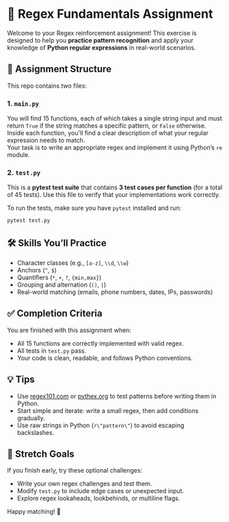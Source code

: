 # 🧠 Regex Fundamentals Assignment

Welcome to your Regex reinforcement assignment! This exercise is designed to help you **practice pattern recognition** and apply your knowledge of **Python regular expressions** in real-world scenarios.


## 📂 Assignment Structure

This repo contains two files:

### 1. `main.py`
You will find 15 functions, each of which takes a single string input and must return `True` if the string matches a specific pattern, or `False` otherwise.  
Inside each function, you'll find a clear description of what your regular expression needs to match.  
Your task is to write an appropriate regex and implement it using Python’s `re` module.

### 2. `test.py`
This is a **pytest test suite** that contains **3 test cases per function** (for a total of 45 tests). Use this file to verify that your implementations work correctly.

To run the tests, make sure you have `pytest` installed and run:

```bash
pytest test.py
```

## 🛠 Skills You’ll Practice

* Character classes (e.g., `[a-z]`, `\\d`, `\\w`)
* Anchors (`^`, `$`)
* Quantifiers (`*`, `+`, `?`, `{min,max}`)
* Grouping and alternation (`()`, `|`)
* Real-world matching (emails, phone numbers, dates, IPs, passwords)


## ✅ Completion Criteria

You are finished with this assignment when:

* All 15 functions are correctly implemented with valid regex.
* All tests in `test.py` pass.
* Your code is clean, readable, and follows Python conventions.

## 💡 Tips

* Use [regex101.com](https://regex101.com) or [pythex.org](https://pythex.org) to test patterns before writing them in Python.
* Start simple and iterate: write a small regex, then add conditions gradually.
* Use raw strings in Python (`r\"pattern\"`) to avoid escaping backslashes.


## 🚀 Stretch Goals

If you finish early, try these optional challenges:

* Write your own regex challenges and test them.
* Modify `test.py` to include edge cases or unexpected input.
* Explore regex lookaheads, lookbehinds, or multiline flags.


Happy matching! 🧩

